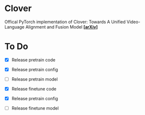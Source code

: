 # Clover

Offical PyTorch implementation of Clover: Towards A Unified Video-Language Alignment and Fusion Model
[**[arXiv]**](https://arxiv.org/abs/2207.07885)

# To Do

- [x] Release pretrain code
- [x] Release pretrain config
- [ ] Release pretrain model
- [x] Release finetune code
- [x] Release pretrain config
- [ ] Release finetune model

